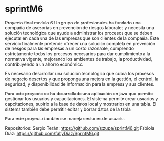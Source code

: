 # sprintM6
Proyecto final modulo 6
Un grupo de profesionales ha fundado una compañía de asesorías en prevención de riesgos laborales y necesita una solución tecnológica que ayude a administrar los procesos que se deben ejecutar en cada una de las empresas que son clientes de la compañía. Este servicio finalmente pretende ofrecer una solución completa en prevención de riesgos para las empresas a un costo razonable, cumpliendo estrictamente todos los procesos necesarios para dar cumplimiento a la normativa vigente, mejorando los ambientes de trabajo, la productividad, contribuyendo a un ahorro económico.

Es necesario desarrollar una solución tecnológica que cubra los procesos de negocio descritos y que proponga una mejora en la gestión, el control, la seguridad, y disponibilidad de información para la empresa y sus clientes.

Para este proyecto se ha desarrollado una aplicación en java que permite gestionar los usuarios y capacitaciones. El sistema permite crear usuarios y capcitaciones, subirlo a la base de datos local y mostrarlos en una tabla. El sistema también debe permitir editar y borrar datos de la tabla

Para este proyecto tambien se maneja sesiones de usuario.

Repositorios: Sergio Terán: https://github.com/stzupa/sprintM6.git Fabiola Díaz: https://github.com/fabyDiaz/SprintM6.git

